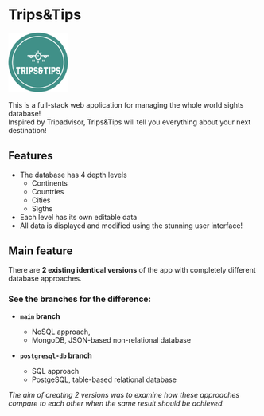 # Trips&Tips

<img src="client/public/logo.jpg" width="120">

This is a full-stack web application for managing the whole world sights database!\
Inspired by Tripadvisor, Trips&Tips will tell you everything about your next destination!

## Features
- The database has 4 depth levels
  - Continents
  - Countries
  - Cities
  - Sigths
- Each level has its own editable data
- All data is displayed and modified using the stunning user interface!

## Main feature

There are **2 existing identical versions** of the app with completely different database approaches.

### See the branches for the difference:

- **`main` branch**
  - NoSQL approach,
  - MongoDB, JSON-based non-relational database
  
- **`postgresql-db` branch**
  - SQL approach
  - PostgeSQL, table-based relational database

_The aim of creating 2 versions was to examine how these approaches compare to each other when the same result should be achieved._
